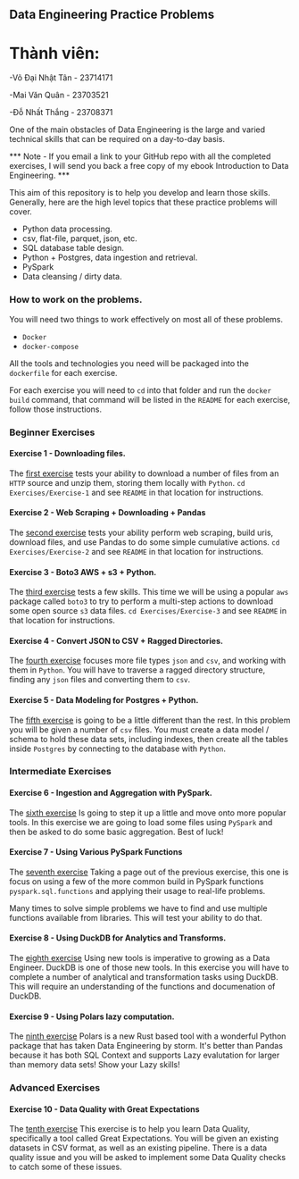 ## Data Engineering Practice Problems

# Thành viên:

-Võ Đại Nhật Tân - 23714171

-Mai Văn Quân - 23703521

-Đỗ Nhất Thắng - 23708371



One of the main obstacles of Data Engineering is the large
and varied technical skills that can be required on a 
day-to-day basis.

*** Note - If you email a link to your GitHub repo with all the completed
exercises, I will send you back a free copy of my ebook Introduction to Data Engineering. ***

This aim of this repository is to help you develop and 
learn those skills. Generally, here are the high level
topics that these practice problems will cover.

- Python data processing.
- csv, flat-file, parquet, json, etc.
- SQL database table design.
- Python + Postgres, data ingestion and retrieval.
- PySpark
- Data cleansing / dirty data.

### How to work on the problems.
You will need two things to work effectively on most all
of these problems. 
- `Docker`
- `docker-compose`

All the tools and technologies you need will be packaged
  into the `dockerfile` for each exercise.

For each exercise you will need to `cd` into that folder and
run the `docker build` command, that command will be listed in
the `README` for each exercise, follow those instructions.

### Beginner Exercises

#### Exercise 1 - Downloading files.
The [first exercise](https://github.com/danielbeach/data-engineering-practice/tree/main/Exercises/Exercise-1) tests your ability to download a number of files
from an `HTTP` source and unzip them, storing them locally with `Python`.
`cd Exercises/Exercise-1` and see `README` in that location for instructions.

#### Exercise 2 - Web Scraping + Downloading + Pandas
The [second exercise](https://github.com/danielbeach/data-engineering-practice/tree/main/Exercises/Exercise-2) 
tests your ability perform web scraping, build uris, download files, and use Pandas to
do some simple cumulative actions.
`cd Exercises/Exercise-2` and see `README` in that location for instructions.

#### Exercise 3 - Boto3 AWS + s3 + Python.
The [third exercise](https://github.com/danielbeach/data-engineering-practice/tree/main/Exercises/Exercise-3) tests a few skills.
This time we  will be using a popular `aws` package called `boto3` to try to perform a multi-step
actions to download some open source `s3` data files.
`cd Exercises/Exercise-3` and see `README` in that location for instructions.

#### Exercise 4 - Convert JSON to CSV + Ragged Directories.
The [fourth exercise](https://github.com/danielbeach/data-engineering-practice/tree/main/Exercises/Exercise-4) 
focuses more file types `json` and `csv`, and working with them in `Python`.
You will have to traverse a ragged directory structure, finding any `json` files
and converting them to `csv`.

#### Exercise 5 - Data Modeling for Postgres + Python.
The [fifth exercise](https://github.com/danielbeach/data-engineering-practice/tree/main/Exercises/Exercise-5) 
is going to be a little different than the rest. In this problem you will be given a number of
`csv` files. You must create a data model / schema to hold these data sets, including indexes,
then create all the tables inside `Postgres` by connecting to the database with `Python`.


### Intermediate Exercises

#### Exercise 6 - Ingestion and Aggregation with PySpark.
The [sixth exercise](https://github.com/danielbeach/data-engineering-practice/tree/main/Exercises/Exercise-6) 
Is going to step it up a little and move onto more popular tools. In this exercise we are going
to load some files using `PySpark` and then be asked to do some basic aggregation.
Best of luck!

#### Exercise 7 - Using Various PySpark Functions
The [seventh exercise](https://github.com/danielbeach/data-engineering-practice/tree/main/Exercises/Exercise-7) 
Taking a page out of the previous exercise, this one is focus on using a few of the
more common build in PySpark functions `pyspark.sql.functions` and applying their
usage to real-life problems.

Many times to solve simple problems we have to find and use multiple functions available
from libraries. This will test your ability to do that.

#### Exercise 8 - Using DuckDB for Analytics and Transforms.
The [eighth exercise](https://github.com/danielbeach/data-engineering-practice/tree/main/Exercises/Exercise-8) 
Using new tools is imperative to growing as a Data Engineer. DuckDB is one of those new tools. In this
exercise you will have to complete a number of analytical and transformation tasks using DuckDB. This
will require an understanding of the functions and documenation of DuckDB.

#### Exercise 9 - Using Polars lazy computation.
The [ninth exercise](https://github.com/danielbeach/data-engineering-practice/tree/main/Exercises/Exercise-9) 
Polars is a new Rust based tool with a wonderful Python package that has taken Data Engineering by
storm. It's better than Pandas because it has both SQL Context and supports Lazy evalutation 
for larger than memory data sets! Show your Lazy skills!


### Advanced Exercises

#### Exercise 10 - Data Quality with Great Expectations
The [tenth exercise](https://github.com/danielbeach/data-engineering-practice/tree/main/Exercises/Exercise-10) 
This exercise is to help you learn Data Quality, specifically a tool called Great Expectations. You will
be given an existing datasets in CSV format, as well as an existing pipeline. There is a data quality issue 
and you will be asked to implement some Data Quality checks to catch some of these issues.
